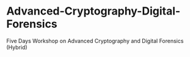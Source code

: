 # Advanced-Cryptography-Digital-Forensics
Five Days Workshop on Advanced Cryptography and Digital Forensics (Hybrid)
